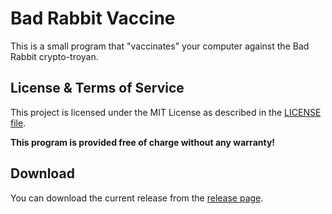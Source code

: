 # Bad Rabbit Vaccine
This is a small program that "vaccinates" your computer against the Bad Rabbit crypto-troyan.

## License & Terms of Service
This project is licensed under the MIT License as described in the [LICENSE file](./LICENSE).

**This program is provided free of charge without any warranty!**

## Download
You can download the current release from the [release page](https://github.com/rGunti/BadRabbitVaccine/releases).
